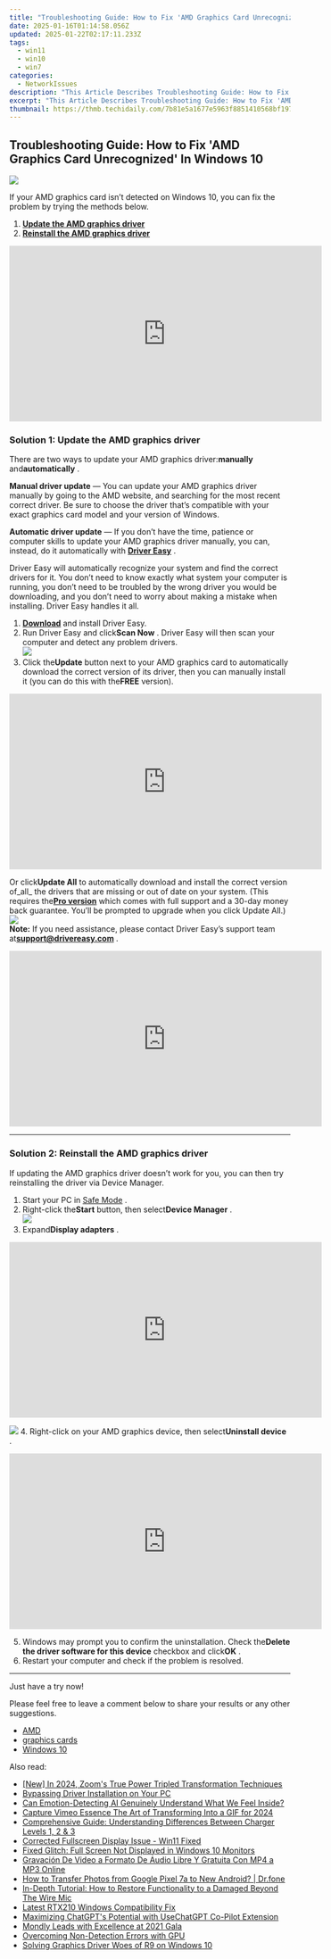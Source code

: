 ```yaml
---
title: "Troubleshooting Guide: How to Fix 'AMD Graphics Card Unrecognized' In Windows 10"
date: 2025-01-16T01:14:58.056Z
updated: 2025-01-22T02:17:11.233Z
tags:
  - win11
  - win10
  - win7
categories:
  - NetworkIssues
description: "This Article Describes Troubleshooting Guide: How to Fix 'AMD Graphics Card Unrecognized' In Windows 10"
excerpt: "This Article Describes Troubleshooting Guide: How to Fix 'AMD Graphics Card Unrecognized' In Windows 10"
thumbnail: https://thmb.techidaily.com/7b81e5a1677e5963f8851410568bf197590afb5724fdd9ea66669ac914b2f944.jpg
---
```


## Troubleshooting Guide: How to Fix 'AMD Graphics Card Unrecognized' In Windows 10

![](https://images.drivereasy.com/wp-content/uploads/2018/10/img_5bd02f740ef05.png) 

 If your AMD graphics card isn’t detected on Windows 10, you can fix the problem by trying the methods below.

1. [**Update the AMD graphics driver**](https://tools.techidaily.com/drivereasy/download/)
2. [**Reinstall the AMD graphics driver**](https://tools.techidaily.com/drivereasy/download/)

<!-- affiliate ads begin -->
<iframe width="560" height="315" src="https://www.youtube.com/embed/Zgwn5kVI5V4?si=1j6j4OuSSndFieXU" title="YouTube video player" frameborder="0" allow="accelerometer; autoplay; clipboard-write; encrypted-media; gyroscope; picture-in-picture; web-share" referrerpolicy="strict-origin-when-cross-origin" allowfullscreen></iframe>
<!-- affiliate ads end -->

###  Solution 1: Update the AMD graphics driver

 There are two ways to update your AMD graphics driver:**manually** and**automatically** .

**Manual driver update** — You can update your AMD graphics driver manually by going to the AMD website, and searching for the most recent correct driver. Be sure to choose the driver that’s compatible with your exact graphics card model and your version of Windows.

**Automatic driver update** — If you don’t have the time, patience or computer skills to update your AMD graphics driver manually, you can, instead, do it automatically with **[Driver Easy](https://tools.techidaily.com/drivereasy/download/)**  .

 Driver Easy will automatically recognize your system and find the correct drivers for it. You don’t need to know exactly what system your computer is running, you don’t need to be troubled by the wrong driver you would be downloading, and you don’t need to worry about making a mistake when installing. Driver Easy handles it all.

1. **[Download](https://tools.techidaily.com/drivereasy/download/)**  and install Driver Easy.
2. Run Driver Easy and click**Scan Now** . Driver Easy will then scan your computer and detect any problem drivers.  
![](https://images.drivereasy.com/wp-content/uploads/2018/10/img_5bd041846a45f.jpg)
3. Click the**Update** button next to your AMD graphics card to automatically download the correct version of its driver, then you can manually install it (you can do this with the**FREE** version).  

<!-- affiliate ads begin -->
<iframe width="560" height="315" src="https://www.youtube.com/embed/JlX-G8rBs1w?si=iIhUoWAq5x3YK9rA" title="YouTube video player" frameborder="0" allow="accelerometer; autoplay; clipboard-write; encrypted-media; gyroscope; picture-in-picture; web-share" referrerpolicy="strict-origin-when-cross-origin" allowfullscreen></iframe>
<!-- affiliate ads end -->

    
 Or click**Update All** to automatically download and install the correct version of_all_ the drivers that are missing or out of date on your system. (This requires the[**Pro version**](https://tools.techidaily.com/drivereasy/download/) which comes with full support and a 30-day money back guarantee. You’ll be prompted to upgrade when you click Update All.)  
![](https://images.drivereasy.com/wp-content/uploads/2018/10/img_5bd041e7c6c5d.jpg)  
**Note:** If you need assistance, please contact Driver Easy’s support team at**support@drivereasy.com** .

<!-- affiliate ads begin -->
<iframe width="560" height="315" src="https://www.youtube.com/embed/PNw3Lb26wFA?si=5NR1XRVSp41EQYMy" title="YouTube video player" frameborder="0" allow="accelerometer; autoplay; clipboard-write; encrypted-media; gyroscope; picture-in-picture; web-share" referrerpolicy="strict-origin-when-cross-origin" allowfullscreen></iframe>
<!-- affiliate ads end -->

---

###  Solution 2: Reinstall the AMD graphics driver

 If updating the AMD graphics driver doesn’t work for you, you can then try reinstalling the driver via Device Manager.

1. Start your PC in [Safe Mode](https://tools.techidaily.com/drivereasy/download/) .
2. Right-click the**Start** button, then select**Device Manager** .  
![](https://images.drivereasy.com/wp-content/uploads/2018/10/img_5bd0466830d79.jpg)
3. Expand**Display adapters** .  

<!-- affiliate ads begin -->
<iframe width="560" height="315" src="https://www.youtube.com/embed/djPqRkskaBo?si=O6FEI-KVW0HwN417" title="YouTube video player" frameborder="0" allow="accelerometer; autoplay; clipboard-write; encrypted-media; gyroscope; picture-in-picture; web-share" referrerpolicy="strict-origin-when-cross-origin" allowfullscreen></iframe>
<!-- affiliate ads end -->

![](https://images.drivereasy.com/wp-content/uploads/2018/10/img_5bd0472246a2b.jpg)
4. Right-click on your AMD graphics device, then select**Uninstall device** .

<!-- affiliate ads begin -->
<iframe width="560" height="315" src="https://www.youtube.com/embed/jf0JvOqiAXc?si=kHEHQGC_PhBv4xij" title="YouTube video player" frameborder="0" allow="accelerometer; autoplay; clipboard-write; encrypted-media; gyroscope; picture-in-picture; web-share" referrerpolicy="strict-origin-when-cross-origin" allowfullscreen></iframe>
<!-- affiliate ads end -->

5. Windows may prompt you to confirm the uninstallation. Check the**Delete the driver software for this device** checkbox and click**OK** .
6. Restart your computer and check if the problem is resolved.

---

Just have a try now!

 Please feel free to leave a comment below to share your results or any other suggestions.

* [AMD](https://tools.techidaily.com/drivereasy/download/)
* [graphics cards](https://tools.techidaily.com/drivereasy/download/)
* [Windows 10](https://tools.techidaily.com/drivereasy/download/)

<ins class="adsbygoogle"
     style="display:block"
     data-ad-format="autorelaxed"
     data-ad-client="ca-pub-7571918770474297"
     data-ad-slot="1223367746"></ins>

<ins class="adsbygoogle"
     style="display:block"
     data-ad-client="ca-pub-7571918770474297"
     data-ad-slot="8358498916"
     data-ad-format="auto"
     data-full-width-responsive="true"></ins>

<span class="atpl-alsoreadstyle">Also read:</span>
<div><ul>
<li><a href="https://article-posts.techidaily.com/new-in-2024-zooms-true-power-tripled-transformation-techniques/"><u>[New] In 2024, Zoom's True Power Tripled Transformation Techniques</u></a></li>
<li><a href="https://network-issues.techidaily.com/bypassing-driver-installation-on-your-pc/"><u>Bypassing Driver Installation on Your PC</u></a></li>
<li><a href="https://tech-revival.techidaily.com/can-emotion-detecting-ai-genuinely-understand-what-we-feel-inside/"><u>Can Emotion-Detecting AI Genuinely Understand What We Feel Inside?</u></a></li>
<li><a href="https://vimeo-videos.techidaily.com/capture-vimeo-essence-the-art-of-transforming-into-a-gif-for-2024/"><u>Capture Vimeo Essence The Art of Transforming Into a GIF for 2024</u></a></li>
<li><a href="https://tech-renaissance.techidaily.com/comprehensive-guide-understanding-differences-between-charger-levels-1-2-and-3/"><u>Comprehensive Guide: Understanding Differences Between Charger Levels 1, 2 & 3</u></a></li>
<li><a href="https://network-issues.techidaily.com/corrected-fullscreen-display-issue-win11-fixed/"><u>Corrected Fullscreen Display Issue - Win11 Fixed</u></a></li>
<li><a href="https://network-issues.techidaily.com/fixed-glitch-full-screen-not-displayed-in-windows-10-monitors/"><u>Fixed Glitch: Full Screen Not Displayed in Windows 10 Monitors</u></a></li>
<li><a href="https://win-info.techidaily.com/gravacion-de-video-a-formato-de-audio-libre-y-gratuita-con-mp4-a-mp3-online/"><u>Gravación De Video a Formato De Audio Libre Y Gratuita Con MP4 a MP3 Online</u></a></li>
<li><a href="https://android-transfer.techidaily.com/how-to-transfer-photos-from-google-pixel-7a-to-new-android-drfone-by-drfone-transfer-from-android-transfer-from-android/"><u>How to Transfer Photos from Google Pixel 7a to New Android? | Dr.fone</u></a></li>
<li><a href="https://sound-issues.techidaily.com/in-depth-tutorial-how-to-restore-functionality-to-a-damaged-beyond-the-wire-mic/"><u>In-Depth Tutorial: How to Restore Functionality to a Damaged Beyond The Wire Mic</u></a></li>
<li><a href="https://network-issues.techidaily.com/latest-rtx210-windows-compatibility-fix/"><u>Latest RTX210 Windows Compatibility Fix</u></a></li>
<li><a href="https://tech-hub.techidaily.com/maximizing-chatgpts-potential-with-usechatgpt-co-pilot-extension/"><u>Maximizing ChatGPT's Potential with UseChatGPT Co-Pilot Extension</u></a></li>
<li><a href="https://mondly-stories.techidaily.com/mondly-leads-with-excellence-at-2021-gala/"><u>Mondly Leads with Excellence at 2021 Gala</u></a></li>
<li><a href="https://network-issues.techidaily.com/overcoming-non-detection-errors-with-gpu/"><u>Overcoming Non-Detection Errors with GPU</u></a></li>
<li><a href="https://network-issues.techidaily.com/solving-graphics-driver-woes-of-r9-on-windows-10/"><u>Solving Graphics Driver Woes of R9 on Windows 10</u></a></li>
</ul></div>

